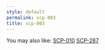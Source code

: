 ```yaml
---
style: default
permalink: scp-003
title: scp-003
---
```

You may also like:
[SCP-010](http://scp-wiki.net/scp-010)
[SCP-287](http://scp-wiki.net/scp-287)